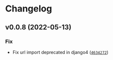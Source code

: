 # Changelog

<!--next-version-placeholder-->

## v0.0.8 (2022-05-13)
### Fix
* Fix url import deprecated in django4 ([`4634272`](https://github.com/lotrekagency/djrobots/commit/4634272e4a73b39408ead554cad5b9cd086721ff))
